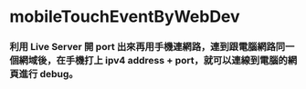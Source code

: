 # mobileTouchEventByWebDev

### 利用 Live Server 開 port 出來再用手機連網路，連到跟電腦網路同一個網域後，在手機打上 ipv4 address + port，就可以連線到電腦的網頁進行 debug。
